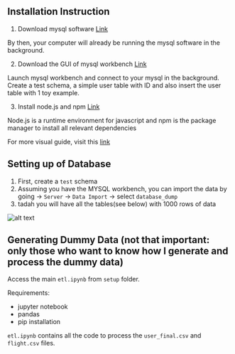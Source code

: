 ## Installation Instruction

1) Download mysql software [Link](https://dev.mysql.com/downloads/mysql/5.1.html#macosx-dmg)

By then, your computer will already be running the mysql software in the background.

2) Download the GUI of mysql workbench [Link](https://dev.mysql.com/downloads/workbench/)

Launch mysql workbench and connect to your mysql in the background. Create a test schema, a simple user table with ID and also insert the user table with 1 toy example.

3) Install node.js and npm [Link](https://www.npmjs.com/get-npm)

Node.js is a runtime environment for javascript and npm is the package manager to install all relevant dependencies

For more visual guide, visit this [link](https://www.youtube.com/watch?v=xn9ef5pod18)

## Setting up of Database

1) First, create a `test` schema
2) Assuming you have the MYSQL workbench, you can import the data by going -> `Server` -> `Data Import` -> select `database_dump`
3) tadah you will have all the tables(see below) with 1000 rows of data

![alt text](./erd.png "erd diagram")

## Generating Dummy Data (not that important: only those who want to know how I generate and process the dummy data)

Access the main `etl.ipynb` from `setup` folder.

Requirements:
- jupyter notebook
- pandas
- pip installation

 `etl.ipynb` contains all the code to process the `user_final.csv` and `flight.csv` files.  


